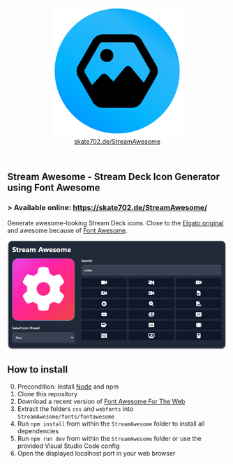 <p align="center">
  <a href="https://skate702.de/StreamAwesome/"><img src = "streamawesome-logo.png"/></a><br>
  <a href="https://skate702.de/StreamAwesome/">skate702.de/StreamAwesome</a>
</p>
<p>&nbsp;</p>

## Stream Awesome - Stream Deck Icon Generator using Font Awesome
### > Available online: https://skate702.de/StreamAwesome/

Generate awesome-looking Stream Deck icons. Close to the [Elgato original](https://www.elgato.com/stream-deck) and awesome because of [Font Awesome](https://fontawesome.com/).

![image](preview.png)

## How to install
0. Precondition: Install [Node](https://nodejs.org) and npm
1. Clone this repository
2. Download a recent version of [Font Awesome For The Web](https://fontawesome.com/download)
3. Extract the folders `css` and `webfonts` into `StreamAwesome/fonts/fontawesome`
4. Run `npm install` from within the `StreamAwesome` folder to install all dependencies
5. Run `npm run dev` from within the `StreamAwesome` folder or use the provided Visual Studio Code config
6. Open the displayed localhost port in your web browser
